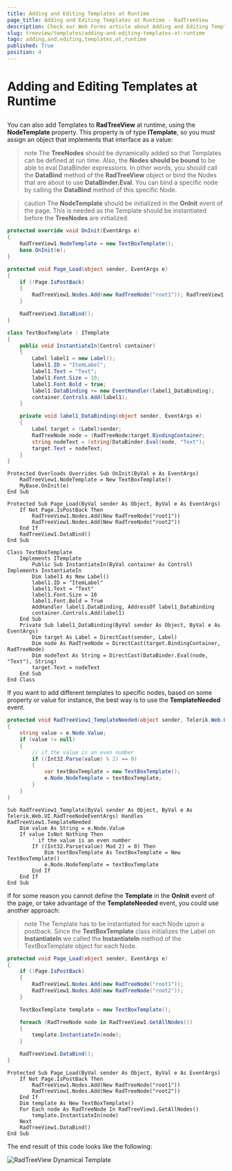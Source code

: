 ```yaml
---
title: Adding and Editing Templates at Runtime
page_title: Adding and Editing Templates at Runtime - RadTreeView
description: Check our Web Forms article about Adding and Editing Templates at Runtime.
slug: treeview/templates/adding-and-editing-templates-at-runtime
tags: adding,and,editing,templates,at,runtime
published: True
position: 4
---
```


# Adding and Editing Templates at Runtime



## 

You can also add Templates to **RadTreeView** at runtime, using the **NodeTemplate** property. This property is of type **ITemplate**, so you must assign an object that implements that interface as a value:

>note The **TreeNodes** should be dynamically added so that Templates can be defined at run time.
>Also, the **Nodes should be bound** to be able to eval DataBinder expressions. In other words, you should call the **DataBind** method of the **RadTreeView** object or bind the Nodes that are about to use **DataBinder.Eval**. You can bind a specific node by calling the **DataBind** method of this specific Node.
>


>caution The **NodeTemplate** should be initialized in the **OnInit** event of the page. This is needed as the Template should be instantiated before the **TreeNodes** are initialized.
>




````C#
protected override void OnInit(EventArgs e)
{
    RadTreeView1.NodeTemplate = new TextBoxTemplate();
    base.OnInit(e);
}

protected void Page_Load(object sender, EventArgs e)
{
    if (!Page.IsPostBack)
    {
        RadTreeView1.Nodes.Add(new RadTreeNode("root1")); RadTreeView1.Nodes.Add(new RadTreeNode("root2"));
    }

    RadTreeView1.DataBind();
}

class TextBoxTemplate : ITemplate
{
    public void InstantiateIn(Control container)
    {
        Label label1 = new Label();
        label1.ID = "ItemLabel";
        label1.Text = "Text";
        label1.Font.Size = 10;
        label1.Font.Bold = true;
        label1.DataBinding += new EventHandler(label1_DataBinding);
        container.Controls.Add(label1);
    }

    private void label1_DataBinding(object sender, EventArgs e)
    {
        Label target = (Label)sender;
        RadTreeNode node = (RadTreeNode)target.BindingContainer;
        string nodeText = (string)DataBinder.Eval(node, "Text");
        target.Text = nodeText;
    }
}
````
````VB.NET
Protected Overloads Overrides Sub OnInit(ByVal e As EventArgs)
    RadTreeView1.NodeTemplate = New TextBoxTemplate()
    MyBase.OnInit(e)
End Sub

Protected Sub Page_Load(ByVal sender As Object, ByVal e As EventArgs)
    If Not Page.IsPostBack Then
        RadTreeView1.Nodes.Add(New RadTreeNode("root1"))
        RadTreeView1.Nodes.Add(New RadTreeNode("root2"))
    End If
    RadTreeView1.DataBind()
End Sub

Class TextBoxTemplate
    Implements ITemplate
        Public Sub InstantiateIn(ByVal container As Control) Implements InstantiateIn
        Dim label1 As New Label()
        label1.ID = "ItemLabel"
        label1.Text = "Text"
        label1.Font.Size = 10
        label1.Font.Bold = True
        AddHandler label1.DataBinding, AddressOf label1_DataBinding
        container.Controls.Add(label1)
    End Sub
    Private Sub label1_DataBinding(ByVal sender As Object, ByVal e As EventArgs)
        Dim target As Label = DirectCast(sender, Label)
        Dim node As RadTreeNode = DirectCast(target.BindingContainer, RadTreeNode)
        Dim nodeText As String = DirectCast(DataBinder.Eval(node, "Text"), String)
        target.Text = nodeText
    End Sub
End Class
````


If you want to add different templates to specific nodes, based on some property or value for instance, the best way is to use the **TemplateNeeded** event.



````C#
protected void RadTreeView1_TemplateNeeded(object sender, Telerik.Web.UI.RadTreeNodeEventArgs e)
{
    string value = e.Node.Value;
    if (value != null)
    {
        // if the value is an even number
        if ((Int32.Parse(value) % 2) == 0)
        {
            var textBoxTemplate = new TextBoxTemplate();
            e.Node.NodeTemplate = textBoxTemplate;
        }
    }
}	
````
````VB.NET
Sub RadTreeView1_Template(ByVal sender As Object, ByVal e As Telerik.Web.UI.RadTreeNodeEventArgs) Handles RadTreeView1.TemplateNeeded
    Dim value As String = e.Node.Value
    If value IsNot Nothing Then
        ' if the value is an even number
        If ((Int32.Parse(value) Mod 2) = 0) Then
            Dim textBoxTemplate As TextBoxTemplate = New TextBoxTemplate()
            e.Node.NodeTemplate = textBoxTemplate
        End If
    End If
End Sub
````


If for some reason you cannot define the **Template** in the **OnInit** event of the page, or take advantage of the **TemplateNeeded** event, you could use another approach:

>note The Template has to be instantiated for each Node upon a postback. Since the **TextBoxTemplate** class initializes the Label on **InstantiateIn** we called the **InstantiateIn** method of the TextBoxTemplate object for each Node.
>




````C#
protected void Page_Load(object sender, EventArgs e)
{
    if (!Page.IsPostBack)
    {
        RadTreeView1.Nodes.Add(new RadTreeNode("root1"));
        RadTreeView1.Nodes.Add(new RadTreeNode("root2"));
    }

    TextBoxTemplate template = new TextBoxTemplate();

    foreach (RadTreeNode node in RadTreeView1.GetAllNodes())
    {
        template.InstantiateIn(node);
    }

    RadTreeView1.DataBind();
}
````
````VB.NET
Protected Sub Page_Load(ByVal sender As Object, ByVal e As EventArgs)
    If Not Page.IsPostBack Then
        RadTreeView1.Nodes.Add(New RadTreeNode("root1"))
        RadTreeView1.Nodes.Add(New RadTreeNode("root2"))
    End If
    Dim template As New TextBoxTemplate()
    For Each node As RadTreeNode In RadTreeView1.GetAllNodes()
        template.InstantiateIn(node)
    Next
    RadTreeView1.DataBind()
End Sub
````


The end result of this code looks like the following:

![RadTreeView Dynamical Template](images/treeview_dynamicaltemplates.gif)
